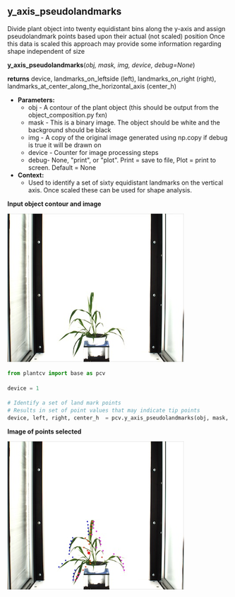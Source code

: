 ## y_axis_pseudolandmarks

Divide plant object into twenty equidistant bins along the y-axis and assign pseudolandmark points based upon their actual (not scaled) position
Once this data is scaled this approach may provide some information regarding shape independent of size

**y_axis_pseudolandmarks**(*obj, mask, img, device, debug=None*)

**returns** device, landmarks_on_leftside (left), landmarks_on_right (right), landmarks_at_center_along_the_horizontal_axis (center_h)

- **Parameters:**
    - obj - A contour of the plant object (this should be output from the object_composition.py fxn)
    - mask - This is a binary image. The object should be white and the background should be black
    - img - A copy of the original image generated using np.copy if debug is true it will be drawn on
    - device - Counter for image processing steps
    - debug- None, "print", or "plot". Print = save to file, Plot = print to screen. Default = None
- **Context:**
    - Used to identify a set of sixty equidistant landmarks on the vertical axis. Once scaled these can be used for shape analysis.
    
**Input object contour and image**

![Screenshot](img/documentation_images/y_axis_pseudolandmarks/ypl_example_image.jpg)

```python
from plantcv import base as pcv

device = 1

# Identify a set of land mark points
# Results in set of point values that may indicate tip points
device, left, right, center_h  = pcv.y_axis_pseudolandmarks(obj, mask, img, device, debug='print')
```

**Image of points selected**

![Screenshot](img/documentation_images/y_axis_pseudolandmarks/yap_output.jpg)
